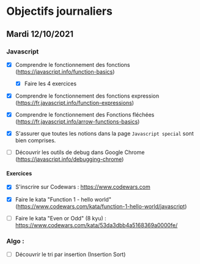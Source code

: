 # Objectifs journaliers

## Mardi 12/10/2021

### Javascript

* [x] Comprendre le fonctionnement des fonctions (https://javascript.info/function-basics)
    * [x] Faire les 4 exercices
* [x] Comprendre le fonctionnement des fonctions expression (https://fr.javascript.info/function-expressions)
* [x] Comprendre le fonctionnement des Fonctions fléchées (https://fr.javascript.info/arrow-functions-basics)
* [x] S'assurer que toutes les notions dans la page `Javascript special` sont bien comprises.
* [ ] Découvrir les outils de debug dans Google Chrome (https://javascript.info/debugging-chrome)


#### Exercices

* [x] S'inscrire sur Codewars : https://www.codewars.com
* [x] Faire le kata "Function 1 - hello world" (https://www.codewars.com/kata/function-1-hello-world/javascript)
* [ ] Faire le kata "Even or Odd" (8 kyu) : https://www.codewars.com/kata/53da3dbb4a5168369a0000fe/



### Algo : 

* [ ] Découvrir le tri par insertion (Insertion Sort)
